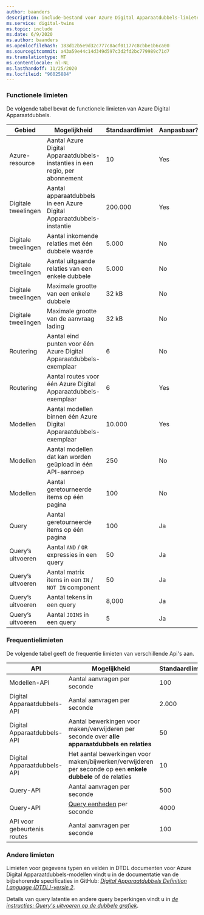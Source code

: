 ```yaml
---
author: baanders
description: include-bestand voor Azure Digital Apparaatdubbels-limieten
ms.service: digital-twins
ms.topic: include
ms.date: 6/9/2020
ms.author: baanders
ms.openlocfilehash: 183d12b5e9d32c777c8acf01177c8cbbe1b6ca00
ms.sourcegitcommit: a43a59e44c14d349d597c3d2fd2bc779989c71d7
ms.translationtype: MT
ms.contentlocale: nl-NL
ms.lasthandoff: 11/25/2020
ms.locfileid: "96025884"
---
```

### <a name="functional-limits"></a>Functionele limieten

De volgende tabel bevat de functionele limieten van Azure Digital Apparaatdubbels.

| Gebied | Mogelijkheid | Standaardlimiet | Aanpasbaar? |
| --- | --- | --- | --- |
| Azure-resource | Aantal Azure Digital Apparaatdubbels-instanties in een regio, per abonnement | 10 | Yes |
| Digitale tweelingen | Aantal apparaatdubbels in een Azure Digital Apparaatdubbels-instantie | 200.000 | Yes |
| Digitale tweelingen | Aantal inkomende relaties met één dubbele waarde | 5\.000 | No |
| Digitale tweelingen | Aantal uitgaande relaties van een enkele dubbele | 5\.000 | No |
| Digitale tweelingen | Maximale grootte van een enkele dubbele | 32 kB | No |
| Digitale tweelingen | Maximale grootte van de aanvraag lading | 32 kB | No | 
| Routering | Aantal eind punten voor één Azure Digital Apparaatdubbels-exemplaar | 6 | No |
| Routering | Aantal routes voor één Azure Digital Apparaatdubbels-exemplaar | 6 | Yes |
| Modellen | Aantal modellen binnen één Azure Digital Apparaatdubbels-exemplaar | 10.000 | Yes |
| Modellen | Aantal modellen dat kan worden geüpload in één API-aanroep | 250 | No |
| Modellen | Aantal geretourneerde items op één pagina | 100 | No |
| Query | Aantal geretourneerde items op één pagina | 100 | Ja |
| Query’s uitvoeren | Aantal `AND`  /  `OR` expressies in een query | 50 | Ja |
| Query’s uitvoeren | Aantal matrix items in een `IN`  /  `NOT IN` component | 50 | Ja |
| Query’s uitvoeren | Aantal tekens in een query | 8,000 | Ja |
| Query’s uitvoeren | Aantal `JOINS` in een query | 5 | Ja |

### <a name="rate-limits"></a>Frequentielimieten

De volgende tabel geeft de frequentie limieten van verschillende Api's aan.

| API | Mogelijkheid | Standaardlimiet | Aanpasbaar? |
| --- | --- | --- | --- |
| Modellen-API | Aantal aanvragen per seconde | 100 | Yes |
| Digital Apparaatdubbels-API | Aantal aanvragen per seconde | 2.000 | Yes |
| Digital Apparaatdubbels-API | Aantal bewerkingen voor maken/verwijderen per seconde over **alle apparaatdubbels en relaties** | 50 | Yes |
| Digital Apparaatdubbels-API | Het aantal bewerkingen voor maken/bijwerken/verwijderen per seconde op een **enkele dubbele** of de relaties | 10 | No |
| Query-API | Aantal aanvragen per seconde | 500 | Yes |
| Query-API | [Query eenheden](../articles/digital-twins/concepts-query-units.md) per seconde | 4000 | Yes |
| API voor gebeurtenis routes | Aantal aanvragen per seconde | 100 | Yes |

### <a name="other-limits"></a>Andere limieten

Limieten voor gegevens typen en velden in DTDL documenten voor Azure Digital Apparaatdubbels-modellen vindt u in de documentatie van de bijbehorende specificaties in GitHub: [*Digital Apparaatdubbels Definition Language (DTDL)-versie 2*](https://github.com/Azure/opendigitaltwins-dtdl/blob/master/DTDL/v2/dtdlv2.md).
 
Details van query latentie en andere query beperkingen vindt u in [*de instructies: Query's uitvoeren op de dubbele grafiek*](../articles/digital-twins/how-to-query-graph.md).
